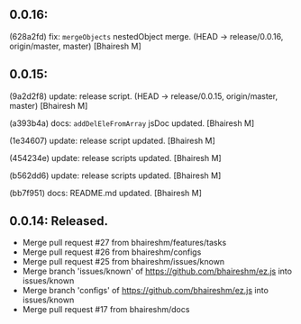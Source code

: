 ## 0.0.16: 

(628a2fd) fix: `mergeObjects` nestedObject merge.  (HEAD -> release/0.0.16, origin/master, master) [Bhairesh M]

## 0.0.15: 

(9a2d2f8) update: release script.  (HEAD -> release/0.0.15, origin/master, master) [Bhairesh M]

(a393b4a) docs: `addDelEleFromArray` jsDoc updated.  [Bhairesh M]

(1e34607) update: release script updated.  [Bhairesh M]

(454234e) update: release scripts updated.  [Bhairesh M]

(b562dd6) update: release scripts updated.  [Bhairesh M]

(bb7f951) docs: README.md updated.  [Bhairesh M]

## 0.0.14: Released.
* Merge pull request #27 from bhaireshm/features/tasks
* Merge pull request #26 from bhaireshm/configs
* Merge pull request #25 from bhaireshm/issues/known
* Merge branch 'issues/known' of https://github.com/bhaireshm/ez.js into issues/known
* Merge branch 'configs' of https://github.com/bhaireshm/ez.js into issues/known
* Merge pull request #17 from bhaireshm/docs
